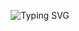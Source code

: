 <p align="center">
  <img src="https://readme-typing-svg.herokuapp.com?font=Fira+Code&size=25&duration=1500&pause=400&color=3390F7&center=true&vCenter=true&width=435&lines=favodev" alt="Typing SVG" />
</p>
